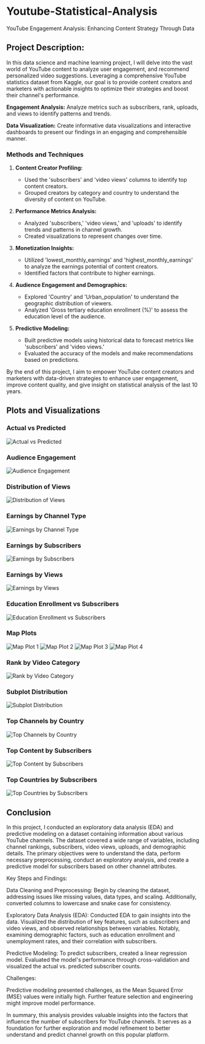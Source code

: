 # Youtube-Statistical-Analysis
YouTube Engagement Analysis: Enhancing Content Strategy Through Data

## Project Description:

In this data science and machine learning project, I will delve into the vast world of YouTube content to analyze user engagement, and recommend personalized video suggestions. Leveraging a comprehensive YouTube statistics dataset from Kaggle, our goal is to provide content creators and marketers with actionable insights to optimize their strategies and boost their channel's performance.

**Engagement Analysis:** Analyze metrics such as subscribers, rank, uploads, and views to identify patterns and trends.

**Data Visualization:** Create informative data visualizations and interactive dashboards to present our findings in an engaging and comprehensible manner.

### Methods and Techniques

1. **Content Creator Profiling:**
   - Used the 'subscribers' and 'video views' columns to identify top content creators.
   - Grouped creators by category and country to understand the diversity of content on YouTube.


2. **Performance Metrics Analysis:**
   - Analyzed 'subscribers,' 'video views,' and 'uploads' to identify trends and patterns in channel growth.
   - Created visualizations to represent changes over time.


3. **Monetization Insights:**
   - Utilized 'lowest_monthly_earnings' and 'highest_monthly_earnings' to analyze the earnings potential of content creators.
   - Identified factors that contribute to higher earnings.


4. **Audience Engagement and Demographics:**
   - Explored 'Country' and 'Urban_population' to understand the geographic distribution of viewers.
   - Analyzed 'Gross tertiary education enrollment (%)' to assess the education level of the audience.


5. **Predictive Modeling:**
   - Built predictive models using historical data to forecast metrics like 'subscribers' and 'video views.'
   - Evaluated the accuracy of the models and make recommendations based on predictions.

By the end of this project, I aim to empower YouTube content creators and marketers with data-driven strategies to enhance user engagement, improve content quality, and give insight on statistical analysis of the last 10 years.

## Plots and Visualizations

### Actual vs Predicted
![Actual vs Predicted](plots/actual_predicted.png)

### Audience Engagement
![Audience Engagement](plots/audience_engagement.png)

### Distribution of Views
![Distribution of Views](plots/distribution_views.png)

### Earnings by Channel Type
![Earnings by Channel Type](plots/earnings_channeltype.png)

### Earnings by Subscribers
![Earnings by Subscribers](plots/earnings_subribers.png)

### Earnings by Views
![Earnings by Views](plots/earnings_views.png)

### Education Enrollment vs Subscribers
![Education Enrollment vs Subscribers](plots/education_enrollment_subscribers.png)

### Map Plots
![Map Plot 1](plots/mapplot1.png)
![Map Plot 2](plots/mapplot2.png)
![Map Plot 3](plots/mapplot3.png)
![Map Plot 4](plots/mapplot4.png)

### Rank by Video Category
![Rank by Video Category](plots/rank_video_category.png)

### Subplot Distribution
![Subplot Distribution](plots/subplot_distribution.png)

### Top Channels by Country
![Top Channels by Country](plots/top_channels_country.png)

### Top Content by Subscribers
![Top Content by Subscribers](plots/top_content_subscribers.png)

### Top Countries by Subscribers
![Top Countries by Subscribers](plots/top_countries_subscribers.png)


## Conclusion
In this project, I conducted an exploratory data analysis (EDA) and predictive modeling on a dataset containing information about various YouTube channels. The dataset covered a wide range of variables, including channel rankings, subscribers, video views, uploads, and demographic details. The primary objectives were to understand the data, perform necessary preprocessing, conduct an exploratory analysis, and create a predictive model for subscribers based on other channel attributes.

Key Steps and Findings:

Data Cleaning and Preprocessing: Begin by cleaning the dataset, addressing issues like missing values, data types, and scaling. Additionally, converted columns to lowercase and snake case for consistency.

Exploratory Data Analysis (EDA): Conducted EDA to gain insights into the data. Visualized the distribution of key features, such as subscribers and video views, and observed relationships between variables. Notably,  examining demographic factors, such as education enrollment and unemployment rates, and their correlation with subscribers.

Predictive Modeling: To predict subscribers, created a linear regression model. Evaluated the model's performance through cross-validation and visualized the actual vs. predicted subscriber counts.

Challenges:

Predictive modeling presented challenges, as the Mean Squared Error (MSE) values were initially high. Further feature selection and engineering might improve model performance.

In summary, this analysis provides valuable insights into the factors that influence the number of subscribers for YouTube channels. It serves as a foundation for further exploration and model refinement to better understand and predict channel growth on this popular platform.

